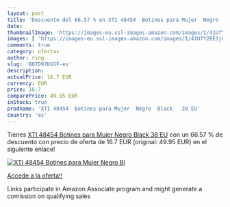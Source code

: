 ```yaml
---
layout: post
title: 'Descuento del 66.57 % en XTI 48454  Botines para Mujer  Negro  Bl'
date: 
thumbnailImage: 'https://images-eu.ssl-images-amazon.com/images/I/41UfY2EE3jL._SL200_.jpg'
images: [ 'https://images-eu.ssl-images-amazon.com/images/I/41UfY2EE3jL._SL200_.jpg' ]
comments: true
category: ofertas
author: ring
slug: 'B07D97KGSF-es'
description:
actualPrice: 16.7 EUR
currency: EUR
price: 16.7
comparePrice: 49.95 EUR
inStock: true
prodname: 'XTI 48454  Botines para Mujer  Negro  Black   38 EU'
country: 'es'
---
```


Tienes [XTI 48454  Botines para Mujer  Negro  Black   38 EU](https://www.amazon.es/dp/B07D97KGSF/?tag=tolees-21) con un 66.57 % de descuento con precio de oferta de 16.7 EUR (original: 49.95 EUR) en el siguiente enlace!

[![XTI 48454  Botines para Mujer  Negro  Bl](https://images-eu.ssl-images-amazon.com/images/I/41UfY2EE3jL._SL200_.jpg)](https://www.amazon.es/dp/B07D97KGSF/?tag=tolees-21)

[Accede a la oferta!!](https://www.amazon.es/dp/B07D97KGSF/?tag=tolees-21)

Links participate in Amazon Associate program and might generate a comission on qualifying sales


